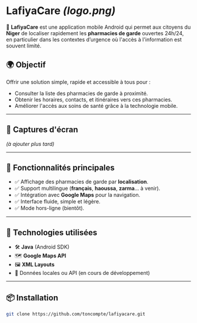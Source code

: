 # LafiyaCare *(logo.png)*

🎯 **LafiyaCare** est une application mobile Android qui permet aux citoyens du **Niger** de localiser rapidement les **pharmacies de garde** ouvertes 24h/24, en particulier dans les contextes d’urgence où l'accès à l'information est souvent limité.

## 🌍 Objectif

Offrir une solution simple, rapide et accessible à tous pour :

- Consulter la liste des pharmacies de garde à proximité.
- Obtenir les horaires, contacts, et itinéraires vers ces pharmacies.
- Améliorer l'accès aux soins de santé grâce à la technologie mobile.

---

## 📱 Captures d'écran

*(à ajouter plus tard)*

---

## 🔧 Fonctionnalités principales

- ✅ Affichage des pharmacies de garde par **localisation**.
- ✅ Support multilingue (**français**, **haoussa**, **zarma**... à venir).
- ✅ Intégration avec **Google Maps** pour la navigation.
- ✅ Interface fluide, simple et légère.
- ✅ Mode hors-ligne (bientôt).

---

## 🚀 Technologies utilisées

- 🛠️ **Java** (Android SDK)
- 🗺️ **Google Maps API**
- 🖼️ **XML Layouts**
- 📂 Données locales ou API (en cours de développement)

---

## 📦 Installation

```bash
git clone https://github.com/toncompte/lafiyacare.git
